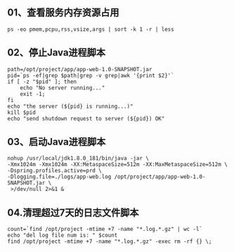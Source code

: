 ## 01、查看服务内存资源占用
````shell script
ps -eo pmem,pcpu,rss,vsize,args | sort -k 1 -r | less
````
## 02、停止Java进程脚本
````shell script
path=/opt/project/app/app-web-1.0-SNAPSHOT.jar
pid=`ps -ef|grep $path|grep -v grep|awk '{print $2}'`
if [ -z "$pid" ]; then
    echo "No server running..."
    exit -1;
fi
echo "the server (${pid} is running...)"
kill $pid
echo "send shutdown request to server (${pid}) OK"
````

## 03、启动Java进程脚本
````shell script
nohup /usr/local/jdk1.8.0_181/bin/java -jar \
-Xmx1024m -Xmx1024m -XX:MetaspaceSize=512m -XX:MaxMetaspaceSize=512m \
-Dspring.profiles.active=prd \
-Dlogging.file=./logs/app-web.log /opt/project/app/app-web-1.0-SNAPSHOT.jar \
 >/dev/null 2>&1 &
````

## 04.清理超过7天的日志文件脚本
````shell script
count=`find /opt/project -mtime +7 -name "*.log.*.gz" | wc -l`
echo "del log file num is: " $count
find /opt/project -mtime +7 -name "*.log.*.gz" -exec rm -rf {} \;
````